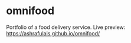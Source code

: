 # omnifood
Portfolio of a food delivery service.
Live preview: https://ashrafulais.github.io/omnifood/
